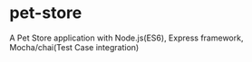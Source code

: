 # pet-store
A Pet Store application with Node.js(ES6), Express framework, Mocha/chai(Test Case integration)
